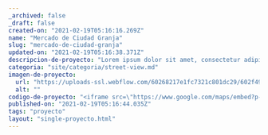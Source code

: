 ```yaml
---
_archived: false
_draft: false
created-on: "2021-02-19T05:16:16.269Z"
name: "Mercado de Ciudad Granja"
slug: "mercado-de-ciudad-granja"
updated-on: "2021-02-19T05:16:38.371Z"
descripcion-de-proyecto: "Lorem ipsum dolor sit amet, consectetur adipiscing elit. Maecenas sollicitudin venenatis ullamcorper. Ut at dui ut lectus accumsan dignissim. Suspendisse efficitur leo at fringilla vestibulum. Quisque nec gravida sem, sed tincidunt viverra."
categoria: "site/categoria/street-view.md"
imagen-de-proyecto:
  url: "https://uploads-ssl.webflow.com/60268217e1fc7321c801dc29/602f499d4b4bc5a05d875ab9_mercado-ciudad-thumb.jpg"
  alt: ""
codigo-de-proyecto: "<iframe src=\"https://www.google.com/maps/embed?p- b=!4v1613581751704!6m8!1m7!1sCAoSLEFGMVFpcE95VWRJU1pzZUlUSmlxMGVvUzh0TzllZzBQMXJoQXgzb1pLRmF3!2m2!1d20.68447044308141!2d-103.4485692365579!3f269.0534729017509!4f-3.4093706369082497!5f0.7820865974627469\" width=\"600\" height=\"450\" frameborder=\"0\" style=\"border:0;\" allowfullscreen=\"\" aria-hidden=\"false\" tabindex=\"0\"></iframe>"
published-on: "2021-02-19T05:16:44.035Z"
tags: "proyecto"
layout: "single-proyecto.html"
---
```



